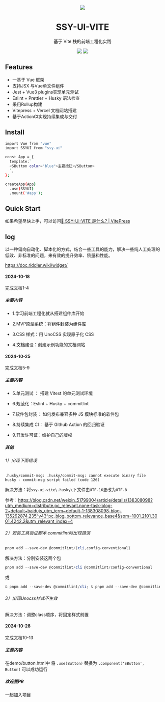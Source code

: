 <p align="center">
<div style="width:150px;margin:auto;">
<div align="center">
  <img src="https://gitee.com/yuesehenmei/markdown/raw/master/aasets/xiaohonghua.png">
</div>
</div>
</p>
<h1 align="center">SSY-UI-VITE</h1>
<p align="center">
  基于 Vite 栈的前端工程化实践
</p>

<p align="center">
  <img src="https://img.shields.io/github/license/WinterBreeze052/ssy-ui-vite?color=red">
  <a href="https://codecov.io/github/WinterBreeze052/ssy-ui-vite" >
  <img src="https://codecov.io/github/WinterBreeze052/ssy-ui-vite/graph/badge.svg?token=C5SOVCN4QK"/>
  </a>
</p>

## Features

- 一基于 Vue 框架
- 支持JSX 与Vue单文件组件
- Jest + Vue3 plugins实现单元测试
- Eslint + Prettier + Husky 语法检查
- 采用Rollup构建
- Vitepress + Vercel 文档网站搭建
- 基于ActionCI实现持续集成与交付

## Install

```bash
import Vue from "vue"
import SSYUI from "ssy-ui"

const App = {
  template:`
  <SButton color="blue">主要按钮</SButton>
  `,
};

createApp(App)
  .use(SSYUI)
  .mount('#app');
```

## Quick Start

如果希望尽快上手，可以访问[🔨 SSY-UI-VITE 是什么? | VitePress](https://ssy-ui-vite-bay.vercel.app/)

## log

以一种偏向自动化、脚本化的方式，结合一些工具的能力，解决一些纯人工处理的低效、非标准的问题，来有效的提升效率、质量和性能。

https://doc.riddler.wiki/widget/

#### 2024-10-18

完成文档1-4

##### 主要内容

- 1.学习前端工程化就从搭建组件库开始

- 2.MVP原型系统：将组件封装为组件库

- 3.CSS 样式：用 UnoCSS 实现原子化 CSS

- 4.文档建设：创建示例功能的文档网站

#### 2024-10-25

完成文档5-9

##### 主要内容

- 5.单元测试 ： 搭建 Vitest 的单元测试环境

- 6.规范化：Eslint + Husky + commitlint

- 7.软件包封装： 如何发布兼容多种 JS 模块标准的软件包

- 8.持续集成 CI： 基于 Github Action 的回归验证

- 9.开发许可证：维护自己的版权

##### 其他

###### 1）出现下面错误

```
.husky/commit-msg: .husky/commit-msg: cannot execute binary file
husky - commit-msg script failed (code 126)
```

解决方法：将`ssy-ui-vite\.husky\`下文件由`UTF-16`更改为`UTF-8`

参考：https://blog.csdn.net/weixin_51799004/article/details/138308098?utm_medium=distribute.pc_relevant.none-task-blog-2~default~baidujs_utm_term~default-1-138308098-blog-135292874.235^v43^pc_blog_bottom_relevance_base4&spm=1001.2101.3001.4242.2&utm_relevant_index=4

###### 2）安装工具验证脚本 commitlint时出现错误

```powershell
pnpm add --save-dev @commitlint/{cli,config-conventional}
```

解决方法：分别安装这两个包

```powershell
pnpm add --save-dev @commitlint/cli @commitlint/config-conventional
```

或

```powershell
& pnpm add --save-dev @commitlint/cli; & pnpm add --save-dev @commitlint/config-conventional
```

###### 3）出现Unocss样式不生效

解决方法：调整class顺序，将固定样式前置

#### 2024-10-28

完成文档10-13

##### 主要内容

在demo/button.html中
将
`.use(Button)`
替换为
`.component('SButton', Button)`
可以成功运行

##### 欢迎提PR

一起加入项目
